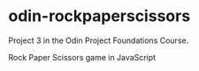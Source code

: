 # odin-rockpaperscissors
Project 3 in the Odin Project Foundations Course.

Rock Paper Scissors game in JavaScript